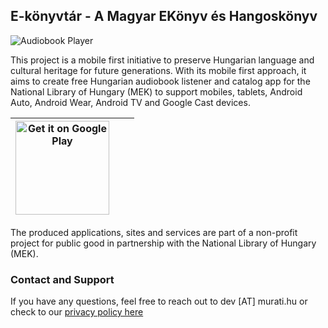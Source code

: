 ## E-könyvtár - A Magyar EKönyv és Hangoskönyv

![Audiobook Player](./images/audiobook.png)

This project is a mobile first initiative to preserve Hungarian language
and cultural heritage for future generations. With its mobile first approach,
it aims to create free Hungarian audiobook listener and catalog
app for the National Library of Hungary (MEK) to support mobiles, tablets,
Android Auto, Android Wear, Android TV and Google Cast devices.

| <a href='https://play.google.com/store/apps/details?id=com.murati.oszk.audiobook&pcampaignid=MKT-Other-global-all-co-prtnr-py-PartBadge-Mar2515-1'><img alt='Get it on Google Play' src='https://play.google.com/intl/en_us/badges/images/generic/en_badge_web_generic.png' width="150"/></a> |  |  |
| - | - | - |

The produced applications, sites and services are part of
a non-profit project for public good in partnership with the
National Library of Hungary (MEK).

### Contact and Support

If you have any questions, feel free to reach out to dev [AT] murati.hu or check to our [privacy policy here](./audiobook-privacy_policy.md)
